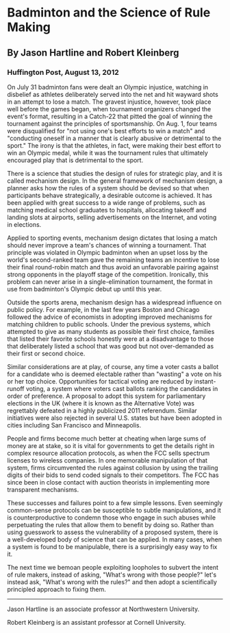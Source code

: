 
# Badminton and the Science of Rule Making
## By Jason Hartline and Robert Kleinberg
### Huffington Post, August 13, 2012


On July 31 badminton fans were dealt an Olympic injustice, watching in
disbelief as athletes deliberately served into the net and hit wayward
shots in an attempt to lose a match. The gravest injustice, however,
took place well before the games began, when tournament organizers
changed the event's format, resulting in a Catch-22 that pitted the
goal of winning the tournament against the principles of
sportsmanship. On Aug. 1, four teams were disqualified for "not using
one's best efforts to win a match" and "conducting oneself in a manner
that is clearly abusive or detrimental to the sport." The irony is
that the athletes, in fact, were making their best effort to win an
Olympic medal, while it was the tournament rules that ultimately
encouraged play that is detrimental to the sport.

There is a science that studies the design of rules for strategic
play, and it is called mechanism design. In the general framework of
mechanism design, a planner asks how the rules of a system should be
devised so that when participants behave strategically, a desirable
outcome is achieved. It has been applied with great success to a wide
range of problems, such as matching medical school graduates to
hospitals, allocating takeoff and landing slots at airports, selling
advertisements on the Internet, and voting in elections.

Applied to sporting events, mechanism design dictates that losing a
match should never improve a team's chances of winning a
tournament. That principle was violated in Olympic badminton when an
upset loss by the world's second-ranked team gave the remaining teams
an incentive to lose their final round-robin match and thus avoid an
unfavorable pairing against strong opponents in the playoff stage of
the competition. Ironically, this problem can never arise in a
single-elimination tournament, the format in use from badminton's
Olympic debut up until this year.

Outside the sports arena, mechanism design has a widespread influence
on public policy. For example, in the last few years Boston and
Chicago followed the advice of economists in adopting improved
mechanisms for matching children to public schools. Under the previous
systems, which attempted to give as many students as possible their
first choice, families that listed their favorite schools honestly
were at a disadvantage to those that deliberately listed a school that
was good but not over-demanded as their first or second choice.

Similar considerations are at play, of course, any time a voter casts
a ballot for a candidate who is deemed electable rather than "wasting"
a vote on his or her top choice. Opportunities for tactical voting are
reduced by instant-runoff voting, a system where voters cast ballots
ranking the candidates in order of preference. A proposal to adopt
this system for parliamentary elections in the UK (where it is known
as the Alternative Vote) was regrettably defeated in a highly
publicized 2011 referendum. Similar initiatives were also rejected in
several U.S. states but have been adopted in cities including San
Francisco and Minneapolis.

People and firms become much better at cheating when large sums of
money are at stake, so it is vital for governments to get the details
right in complex resource allocation protocols, as when the FCC sells
spectrum licenses to wireless companies. In one memorable manipulation
of that system, firms circumvented the rules against collusion by
using the trailing digits of their bids to send coded signals to their
competitors. The FCC has since been in close contact with auction
theorists in implementing more transparent mechanisms.

These successes and failures point to a few simple lessons. Even
seemingly common-sense protocols can be susceptible to subtle
manipulations, and it is counterproductive to condemn those who engage
in such abuses while perpetuating the rules that allow them to benefit
by doing so. Rather than using guesswork to assess the vulnerability
of a proposed system, there is a well-developed body of science that
can be applied. In many cases, when a system is found to be
manipulable, there is a surprisingly easy way to fix it.

The next time we bemoan people exploiting loopholes to subvert the
intent of rule makers, instead of asking, "What's wrong with those
people?" let's instead ask, "What's wrong with the rules?" and then
adopt a scientifically principled approach to fixing them.

---

Jason Hartline is an associate professor at Northwestern University.

Robert Kleinberg is an assistant professor at Cornell University.